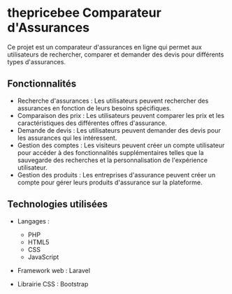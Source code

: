 # thepricebee Comparateur d'Assurances

Ce projet est un comparateur d'assurances en ligne qui permet aux utilisateurs de rechercher, comparer et demander des devis pour différents types d'assurances.

## Fonctionnalités

- Recherche d'assurances : Les utilisateurs peuvent rechercher des assurances en fonction de leurs besoins spécifiques.
- Comparaison des prix : Les utilisateurs peuvent comparer les prix et les caractéristiques des différentes offres d'assurance.
- Demande de devis : Les utilisateurs peuvent demander des devis pour les assurances qui les intéressent.
- Gestion des comptes : Les visiteurs peuvent créer un compte utilisateur pour accéder à des fonctionnalités supplémentaires telles que la sauvegarde des recherches et la personnalisation de l'expérience utilisateur.
- Gestion des produits : Les entreprises d'assurance peuvent créer un compte pour gérer leurs produits d'assurance sur la plateforme.

## Technologies utilisées

- Langages :
  - PHP
  - HTML5
  - CSS
  - JavaScript

- Framework web : Laravel
- Librairie CSS : Bootstrap



